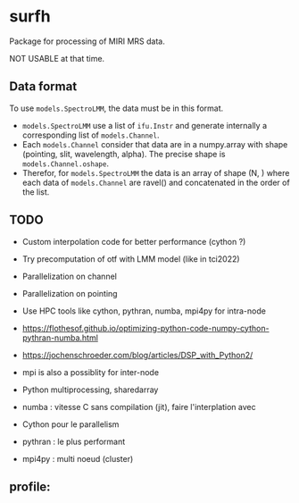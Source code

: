 # surfh

Package for processing of MIRI MRS data.

NOT USABLE at that time.

## Data format

To use `models.SpectroLMM`, the data must be in this format.

- `models.SpectroLMM` use a list of `ifu.Instr` and generate internally a
  corresponding list of `models.Channel`.
- Each `models.Channel` consider that data are in a numpy.array with shape (pointing, slit, wavelength, alpha). The precise shape is `models.Channel.oshape`.
- Therefor, for `models.SpectroLMM` the data is an array of shape (N, ) where each data of `models.Channel` are ravel() and concatenated in the order of the list.

## TODO

- Custom interpolation code for better performance (cython ?)
- Try precomputation of otf with LMM model (like in tci2022)
- Parallelization on channel
- Parallelization on pointing

- Use HPC tools like cython, pythran, numba, mpi4py for intra-node
- https://flothesof.github.io/optimizing-python-code-numpy-cython-pythran-numba.html
- https://jochenschroeder.com/blog/articles/DSP_with_Python2/
- mpi is also a possiblity for inter-node

- Python multiprocessing, sharedarray
- numba : vitesse C sans compilation (jit), faire l'interplation avec
- Cython pour le parallelism
- pythran : le plus performant
- mpi4py : multi noeud (cluster)

profile:
-
